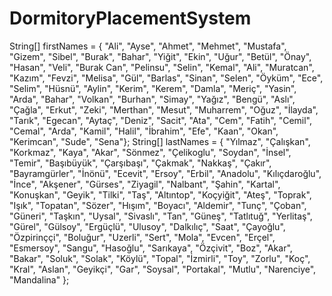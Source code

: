 # DormitoryPlacementSystem

String[] firstNames = { "Ali", "Ayse", "Ahmet", "Mehmet", "Mustafa", "Gizem", "Sibel", "Burak", "Bahar", "Yiğit", "Ekin", "Uğur", "Betül", "Önay", "Hasan", "Veli", "Burak Can", "Pelinsu", "Selin", "Kemal", "Ali", "Muratcan", "Kazım", "Fevzi", "Melisa", "Gül", "Barlas", "Sinan", "Selen", "Öyküm", "Ece", "Selim", "Hüsnü", "Aylin", "Kerim", "Kerem", "Damla", "Meriç", "Yasin", "Arda", "Bahar", "Volkan", "Burhan", "Simay", "Yağız", "Bengü", "Aslı", "Çağla", "Erkut", "Zeki", "Merthan", "Mesut", "Muharrem", "Oğuz", "İlayda", "Tarık", "Egecan", "Aytaç", "Deniz", "Sacit", "Ata", "Cem", "Fatih", "Cemil", "Cemal", "Arda", "Kamil", "Halil", "İbrahim", "Efe", "Kaan", "Okan", "Kerimcan", "Sude", "Sena"};
		String[] lastNames = { "Yılmaz", "Çalışkan", "Korkmaz", "Kaya", "Akar", "Sönmez", "Çelikoglu", "Soydan", "İnsel", "Temir", "Başıbüyük", "Çarşıbaşı", "Çakmak", "Nakkaş", "Çakır", "Bayramgürler", "İnönü", "Ecevit", "Ersoy", "Erbil", "Anadolu", "Kılıçdaroğlu", "İnce", "Akşener", "Gürses", "Ziyagil", "Nalbant", "Şahin", "Kartal", "Konuşkan", "Geyik", "Tilki", "Taş", "Altıntop", "Koçyiğit", "Ateş", "Toprak", "Işık", "Topatan", "Sözer", "Hışım", "Boyacı", "Aldemir", "Tunç", "Çoban", "Güneri", "Taşkın", "Uysal", "Sivaslı", "Tan", "Güneş", "Tatlıtuğ", "Yerlitaş", "Gürel", "Gülsoy", "Ergüçlü", "Ulusoy", "Dalkılıç", "Saat", "Çayoğlu", "Özpirinççi", "Boluğur", "Uzerli", "Sert", "Mola", "Evcen", "Erçel", "Esmersoy", "Sangu", "Hasoğlu", "Sarıkaya", "Özçivit", "Boz", "Akar", "Bakar", "Soluk", "Solak", "Köylü", "Topal", "İzmirli", "Toy", "Zorlu", "Koç", "Kral", "Aslan", "Geyikçi", "Gar", "Soysal", "Portakal", "Mutlu", "Narenciye", "Mandalina" };
